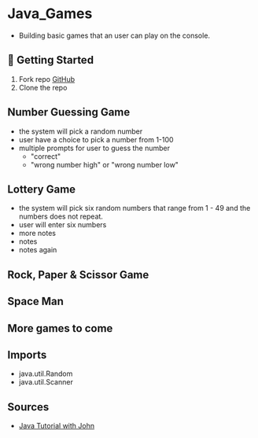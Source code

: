 # Java_Games

- Building basic games that an user can play on the console.

## 🚀 Getting Started

1. Fork repo [GitHub](https://github.com/mrloulass/Java_Games)
2. Clone the repo

## Number Guessing Game

- the system will pick a random number
- user have a choice to pick a number from 1-100
- multiple prompts for user to guess the number
  - "correct"
  - "wrong number high" or "wrong number low"

## Lottery Game

- the system will pick six random numbers that range from 1 - 49 and the numbers does not repeat.
- user will enter six numbers
- more notes
- notes
- notes again

## Rock, Paper & Scissor Game

## Space Man

## More games to come

## Imports

- java.util.Random
- java.util.Scanner

## Sources

- [Java Tutorial with John](https://www.youtube.com/watch?v=j_ax_yT7KW0)
